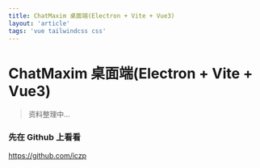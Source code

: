 ```yaml
---
title: ChatMaxim 桌面端(Electron + Vite + Vue3)
layout: 'article'
tags: 'vue tailwindcss css'
---
```


# ChatMaxim 桌面端(Electron + Vite + Vue3)

> 资料整理中...

### 先在 Github 上看看

https://github.com/iczp
